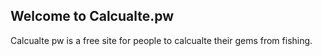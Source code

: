 ## Welcome to Calcualte.pw 

Calcualte pw is a free site for people to calcualte their gems from fishing.
